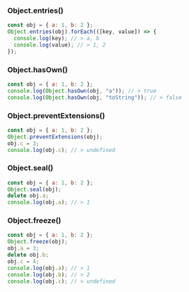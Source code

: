 ### Object.entries()

```javascript
const obj = { a: 1, b: 2 };
Object.entries(obj).forEach(([key, value]) => {
  console.log(key); // > a, b
  console.log(value); // > 1, 2
});
```

### Object.hasOwn()

```javascript
const obj = { a: 1, b: 2 };
console.log(Object.hasOwn(obj, "a")); // > true
console.log(Object.hasOwn(obj, "toString")); // > false
```

### Object.preventExtensions()

```javascript
const obj = { a: 1, b: 2 };
Object.preventExtensions(obj);
obj.c = 3;
console.log(obj.c); // > undefined
```

### Object.seal()

```javascript
const obj = { a: 1, b: 2 };
Object.seal(obj);
delete obj.a;
console.log(obj.a); // > 1
```

### Object.freeze()

```javascript
const obj = { a: 1, b: 2 };
Object.freeze(obj);
obj.a = 3;
delete obj.b;
obj.c = 4;
console.log(obj.a); // > 1
console.log(obj.b); // > 2
console.log(obj.c); // > undefined
```
